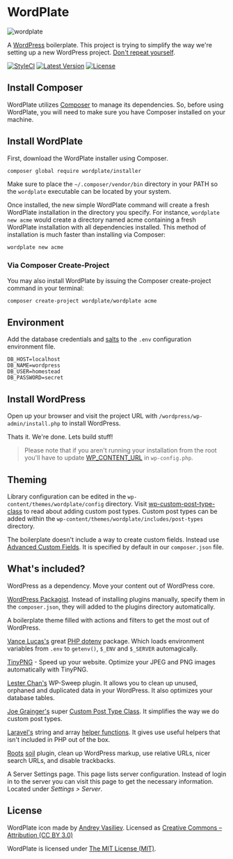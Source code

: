 WordPlate
=========

![wordplate](https://cloud.githubusercontent.com/assets/499192/7115057/a50304e2-e1e4-11e4-8676-979281d2dca5.png)

A [WordPress](https://github.com/WordPress/WordPress) boilerplate. This project is trying to simplify the way we're setting up a new WordPress project. [Don't repeat yourself](http://en.wikipedia.org/wiki/Don't_repeat_yourself).

[![StyleCI](https://styleci.io/repos/13329845/shield?style=flat)](https://styleci.io/repos/13329845)
[![Latest Version](https://img.shields.io/github/release/wordplate/wordplate.svg?style=flat)](https://github.com/wordplate/wordplate/releases)
[![License](https://img.shields.io/packagist/l/wordplate/wordplate.svg?style=flat)](https://packagist.org/packages/wordplate/wordplate)

## Install Composer
WordPlate utilizes [Composer](https://getcomposer.org/) to manage its dependencies. So, before using WordPlate, you will need to make sure you have Composer installed on your machine.

## Install WordPlate
First, download the WordPlate installer using Composer.

```bash
composer global require wordplate/installer
```

Make sure to place the `~/.composer/vendor/bin` directory in your PATH so the `wordplate` executable can be located by your system.

Once installed, the new simple WordPlate command will create a fresh WordPlate installation in the directory you specify. For instance, `wordplate new acme` would create a directory named acme containing a fresh WordPlate installation with all dependencies installed. This method of installation is much faster than installing via Composer:

```bash
wordplate new acme
```

### Via Composer Create-Project
You may also install WordPlate by issuing the Composer create-project command in your terminal:

```bash
composer create-project wordplate/wordplate acme
```

## Environment

Add the database credentials and [salts](https://api.wordpress.org/secret-key/1.1/salt) to the `.env` configuration environment file.

```
DB_HOST=localhost
DB_NAME=wordpress
DB_USER=homestead
DB_PASSWORD=secret
```

## Install WordPress

Open up your browser and visit the project URL with `/wordpress/wp-admin/install.php` to install WordPress.

Thats it. We're done. Lets build stuff!

> Please note that if you aren't running your installation from the root you'll have to update [WP_CONTENT_URL](wp-config.php) in `wp-config.php`.

## Theming
Library configuration can be edited in the `wp-content/themes/wordplate/config` directory. Visit [wp-custom-post-type-class](https://github.com/jjgrainger/wp-custom-post-type-class) to read about adding custom post types. Custom post types can be added within the `wp-content/themes/wordplate/includes/post-types` directory.

The boilerplate doesn't include a way to create custom fields. Instead use [Advanced Custom Fields](http://www.advancedcustomfields.com/). It is specified by default in our `composer.json` file.

## What's included?

WordPress as a dependency. Move your content out of WordPress core.

[WordPress Packagist](http://wpackagist.org/). Instead of installing plugins manually, specify them in the `composer.json`, they will added to the plugins directory automatically.

A boilerplate theme filled with actions and filters to get the most out of WordPress.

[Vance Lucas's](https://github.com/vlucas) great [PHP dotenv](https://github.com/vlucas/phpdotenv) package. Which loads environment variables from `.env` to `getenv()`, `$_ENV` and `$_SERVER` automagically.

[TinyPNG](https://wordpress.org/plugins/tiny-compress-images/) - Speed up your website. Optimize your JPEG and PNG images automatically with TinyPNG.

[Lester Chan's](https://github.com/lesterchan) WP-Sweep plugin. It allows you to clean up unused, orphaned and duplicated data in your WordPress. It also optimizes your database tables.

[Joe Grainger's](https://github.com/jjgrainger) super [Custom Post Type Class](https://github.com/jjgrainger/wp-custom-post-type-class). It simplifies the way we do custom post types.

[Laravel's](http://laravel.com/) string and array [helper functions](http://laravel.com/docs/master/helpers). It gives use useful helpers that isn't included in PHP out of the box.

[Roots](https://github.com/roots) [soil](https://github.com/roots/soil) plugin, clean up WordPress markup, use relative URLs, nicer search URLs, and disable trackbacks.

A Server Settings page. This page lists server configuration. Instead of login in to the server you can visit this page to get the necessary information. Located under *Settings > Server*.

## License

WordPlate icon made by [Andrey Vasiliev](https://thenounproject.com/andvasiliev/). Licensed as [Creative Commons – Attribution (CC BY 3.0)](http://creativecommons.org/licenses/by/3.0/us/)

WordPlate is licensed under [The MIT License (MIT)](LICENSE).

